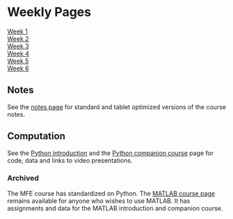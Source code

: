 <!--
.. title: Financial Econometrics II
.. slug: hilary-term
.. date: 2020-01-27 17:51:04 UTC
.. tags: teaching, mfe
.. category: teaching 
.. link: 
.. description: Teaching resources for MFE Financial Econometrics II
.. type: text
.. jumbotron_color: #002147
.. jumbotron_light: True
.. jumbotron: MFE Financial Econometrics II
.. jumbotron_text: The most-up-to-date information on MFE Financial Econometrics II
-->

# Weekly Pages
[Week 1](/teaching/mfe/hilary-term-1/)  
[Week 2](/teaching/mfe/hilary-term-2/) <br />
[Week 3](/teaching/mfe/hilary-term-3/) <br />
[Week 4](/teaching/mfe/hilary-term-4/) <br />
[Week 5](/teaching/mfe/hilary-term-5/) <br />
[Week 6](/teaching/mfe/hilary-term-6/) 

## Notes

See the [notes page](/teaching/mfe/notes/) for standard and tablet optimized versions of the course notes.

## Computation

See the [Python introduction](/teaching/python/course/) and the
[Python companion course](/teaching/python/companion-course/) page for
code, data and links to video presentations.

### Archived 

The MFE course has standardized on Python. The [MATLAB course page](/teaching/matlab/mfe-matlab/) remains
available for anyone who wishes to use MATLAB. It has  assignments and data for the MATLAB introduction
and companion course.
